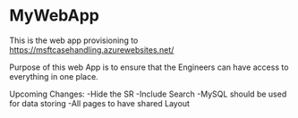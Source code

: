 # MyWebApp
This is the web app provisioning to https://msftcasehandling.azurewebsites.net/

Purpose of this web App is to ensure that the Engineers can have access to everything in one place.

Upcoming Changes:
-Hide the SR
-Include Search
-MySQL should be used for data storing
-All pages to have shared Layout
